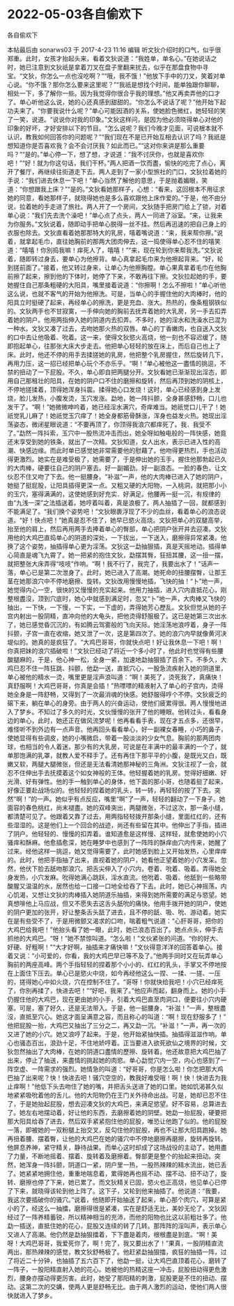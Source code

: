 # 2022-05-03各自偷欢下



各自偷欢下



 本帖最后由 sonarws03 于 2017-4-23 11:16 编辑 听文狄介绍时的口气，似乎很郑重。此时，女孩才抬起头来，看着文狄说道：“我姓单，单名心。”在她说话之时，她已注意到文狄祇是拿着刀叉在盘子里翻来扰去，似乎在那盘食物中寻宝。“文狄，你怎么一点也沒吃啊？”“哦，我不饿！”他放下手中的刀叉，笑着对单心说。“你不饿？那你怎么要来这里呢？”“我祇是想找个时间，能单独跟你聊聊，相处一下，多了解你一些。因为我觉得你很合乎我的理想。”他又再卖弄他的口才了。单心听他这么说，她的心还真感到甜甜的。“你怎么不说话了呢？”他开始下起功夫来了。“你要我说什么呢？”单心可能因酒的关系，使她脸色微红，她轻轻的笑了一笑，说道。“说说你对我的印象。”文狄这样问，是因为他必须晓得单心对他的印象的好坏，才好安排以下的节目。“怎么说呢？我们今晚才见面，可说根本就不认识，教我如何回答你的问题呢？”“我们现在不是已开始互相去认识了吗？我祇是想知道你是否喜欢我？会不会讨厌我？如此而已。”“这对你来讲是那么重要吗？”“是的。”单心停一下，想了想，才说道：“我不讨厌你，也就是喜欢你吧！”“好！就为你这句话，我们干杯。”两人把酒一饮而盡，偷快的吃完了点心，离开了餐厅，再继续往街道走下去。两人走到了一家小型旅社的门口，文狄拉着她的手说：“我们进去休息一下吧！”单心当然了解他的意思，于是抛着媚眼，笑道：“你想跟我上床？”“是的。”文狄看她那样子，心想：“看来，这回根本不用征求她的同意，看她那样子，就晓得她也是多么喜欢跟他上床作爱的。”于是，他不由分说，拉着她的手走进了旅社。两人开了一个房间，文狄随手把房门给上了锁，对着单心说：“我们先去洗个澡吧！”单心点了点头，两人一同进了浴室。“来，让我来为你服务。”文狄说着，随即动手把单心脱得一丝不挂。然后再迅速的把自己身上的衣服也除去。文狄直看着她那那特大的乳房，嘻着嘴说道：“来，我来帮你擦。”说着，就拿起毛巾，直往她胸前的那两大团肉伸去，这一捣使得单心忍不住的嘻笑道：“嘻嘻！你別捣我嘛！痒死人了，嘻嘻！”“来，现在轮到你来帮我洗。”文狄说着，随即转过身去，要单心为他擦背。单心真拿起毛巾来为他擦起背来。“好，轮到搓前面了。”接着，他又转过身来，让单心为他擦胸膛。单心果真拿着毛巾在他胸前擦了起来，擦到他的下体时，她停了下来，不敢再往下擦。文狄拉起她的手，要她握住自己那条粗硬的大阳具，嘴里接着说道：“你擦啊！怎么不擦啦！”单心听他这么说，也就不客气的开始为他擦洗。可是，当单心的手握住他的大肉棒时，他的阳具立时挺硬了起来，再经单心的擦洗，更是充血、涨大。热热的，像条粗钢铁似的。文狄两手也不甘寂寞，一手伸向她的胸前去抚弄着她的大乳房，另一手去扣弄着她的阴户。他用两指伸入她的阴道内去扣弄。不多时，她的淫水和洗澡水已混为一种水。文狄又凑了过去，去吻她那火热的双唇。单心的丁香嫩肉，也自送入文狄的口中去让他吸着、吮着。这一来，使得文狄慾火高烧，他一刻也不容迟缓了，随即抱起单心，往那张大床大步走去。他把单心轻轻的放在床上，而后自己也上了床。此时，他还不停的用手去揉搓她的乳房，他把整个乳房握住，然后旋转几下，再用力压，这一招已经把单心玩个不亦乐乎。“啊！”单心被他这一盡情的挑逗，不禁的扭动了一下屁股。不久，单心即自把两腿分开。文狄看她已渐渐现出淫态，即用自己那租壮的阳具，在她的阴户口不住的磨擦和旋转，然后再顶到她的阴核上，不停地搓揉着，顶得她浑身抖震。揉得她心口发烧！这时，单心已经感到身上发烧，脸儿发热，小腹发烫，玉穴发涨。勐地，她一阵抖颤，全身甚感舒畅，口儿也发干了。“啊！”她微微呻吟着，她已经淫水满穴，奇痒难当。她祇觉口儿干了！她祇觉乳儿麻了！她祇觉玉穴痒了！她全身都筋骨酥涨，浑身也益发火热。她现出淫荡姿态，微闭星眼说道：“不要再顶了，你顶得我浪穴都痒死了。我．我受不了。”勐然一阵抖索，玉穴中一股热流冲击而出，她全呀如触电般的一阵快感，她竟还末享受到她的铁条，就出了一次精。文狄知道，女人出水，表示已进入性的高潮、快感边缘。而此时单已感觉她非常需要他的慰藉了。他吻得更热烈，手也活动得更激烈。她实在是难受极了，她需要了，于是伸出她的玉手，握住他那勃起已久的大肉棒，硬要往自己的阴户塞去。好一副媚劲。好一副浪态。一脸的春色，让文伙忍不住又吻了下去。他一挺腰身。“补滋”一声，他的大肉棒已进入了她的阴户，她挺了挺屁股，让阳具插得更深一点。又粗又硬的大阳物，一入桃洞，就把那小小的玉穴，塞得满满的，这使她感到好充实．好满足。他腰再一挺一沉，有规律的由“九浅一深”之法插送着。她哼着叫着，真是浪极了。两人抽插了一回，就都感到不能满足了。“我们换个姿势吧！”文狄眼裹浮现了不少的血丝，看着单心的浪态说道。“好！快点吧！”她真是忍不住了，她早已慾火高烧。文狄把单心的双腿高举，抬至他的肩上，然后再用两手去捧着单心的臀部，单心把阴户张开并去迎凑。文狄用他的大鸡巴直捣单心的阴道的深处，一下拔出，一下送入，磨擦得异常紧凑。他换了这个姿势，抽插得单心更为淫荡。文狄这一勐抽狠插，真是天摇地动。插得单心简直是魂飞九霄了。她一把紧的抱住文狄，勐摆其臀，狂扭其腰，这一扭一摆，就把整张大床弄得“吱吱”作响。“啊！我不行了，我完了，我要出水了！”话声一落，单心已是第二次泄身了。此时，她已进入了高潮。她死命的扭腰摆臀，让那王茎在她那浪穴中不停地磨擦、旋转。文狄改用慢慢地插，飞快的抽！“卜”地一声，她觉得内心一空，很快的又慢慢的充实起来。他用力抽插，进入穴内直抵花心，刚整根盡沒，顶到穴底时，她心中就感到满足时，忽又“卜”地一声，大肉棒又飞快的抽出，一下快，一下慢，一下实，一下虚的，弄得她芳心歷乱。文狄但觉从她的子宫内射出一股阴精，直冲向他的大龟头，把他烫得舒服极了。这已是她第三次出水了，她已感觉昏沉沉的，有如腾云驾雾般的飞向天际。她淫荡地浪哼着，身子一阵抖颤，子宫一直在收缩，她又泄了一次，这是第四次了。她的浪穴内早就像黄河决堤似的。她真的是疯狂了。“大鸡巴哥哥，你就快点吧！好让我休息一下吧！啊！你真把妹的浪穴插破啦！”文狄已经动了将近一个多小时了，他此时也觉得有些腰酸腿麻的，于是，他心神一松，全身一紧，加速地勐抽狠插了百余下。不多久，大鸡巳忍不住一阵狂跳、抖颤，他勐一送，直抵穴心，一股急流疾射入她的阴道里，单心被他的精水一烫，嘴里更是淫声浪叫道：“啊！美死了，烫死我了，真痛快！真舒服啊！大鸡巴哥哥，你真是会插！”热嘌嘌的精液射入了单心的子宫内，烫得她全身是一阵舒畅，又得到了一次最消魂的快感。她舒服得哼个不停。文狄疲乏的磙下来，躺在单心的身旁。由于两人的兴奋运动，使他们疲累得很。两人慢慢地进入了梦乡。不知过了多久的时光，文伙慢慢的张开了他的睡眼。他转过头，看看身边的单心，此时，她还正在做风流梦呢！他再看看手表，现在才五点多，还很早，难怪听不到外边有一点声音。他再回头看看单心，好一副裸女春睡，小巧的鼻子，使她显得有些调皮，她的小嘴微启，带着一股淡淡的少女气息。胸前的那两团肉球，也相当的令人着迷，那少有的大乳房，可说是在丰满中的最丰满的一个了，就单那饱满的乳罩，就教人爱不释手了。还有再住下那平平的小腹，是既光又白，既嫩又软，两腿大腿微张，但还是无法看清她那神秘的三角洲。文狄注视了一会，就忍不住伸出手去抚摸着这个如女神般的王体。他轻握着她的乳房。觉得好细嫩、好光滑、好有弹性。他的手一触到单心的身体，他下面的那小哥，也随着挺了起来，好像正要赴战场似的。他轻轻的捏着她的乳头，转一转，再轻轻的按了下去。突然“啊！”的一声。她似乎有点反应，嘴里“啊”了一声，轻轻的翻动了一下身子。她面容的春色桃红，尚末褪盡。她的双峰突出，两腿微张，不过这次，那一条小缝，都清楚可见了。他跟着又靠了过去，用两指轻轻拨开那条小缝，里面红红的，还有些湿湿的。这是他们上一个回合的战迹，尚还有些留在其中。他伸出了手指，插进了阴户。他轻轻的、慢慢的扣弄着。谁知道愈是这样慢、这样轻，就愈使她的小穴骚痒和酥麻。他愈插愈深，她在睡梦中也感到了一阵阵的酥痒由穴内传来，她醒了过来。经他这样一挑逗，她又觉得需要了，此时她感到脸上又开始发热，心里痒痒的。此时，他把手指抽了出来，直视着她的阴户，她看他正望着她的小穴发呆。忽然，他伏下脸去舐吻那浪穴。把舌尖伸入了小穴内，卷着、吮着、吸着。弄得她全身发热，小穴发麻。吮得她满心跳跃，淫水直流。他吮着、吸着、他舐到一些略带酸腥又温温的水，居然也给一口接一口地全给吞了下去。此时，她已心神摇荡，内心饥渴，又想让文狄的肉棒插入她阴道乐抽插，来得到她所需要的满足与慾望。她真想啡他上马应战，但又不愿失去这舌头舐吮的痛快。他用手拨开她的阴户，使她的阴户更加的张开，好让整条舌头舐了进去，且不停的舐、吸、吮、游动着。她实在是有些受不了，于是用微颤又渴求的口吻，喘着粗气说道：“心肝哥哥，把你的大鸡巴给我吧！”他抬头看了她一眼，此时，她已浪态百出了。她点点头，伸手去抓他的大鸡巴。“呀！”她不禁惊叫道。“怎么啦！”文伙紧张的问道。“你的好大、好硬、好粗啊！”“大才好啊，抽插来才痛快嘛！”文伙得意洋洋的回答着单心。接着又说：“小可爱的，你看，我的大鸡巴早已等不及了。”他两手同时又在玩弄单心胸前的两座高峰。两个手指轻轻的捏着那个小小的、红红的乳头，手掌又不停地按在上面住下压去。单心已是慾火中烧，如今再经他这么一捏、一揉、一搓、一压的，搓得她心中如火烧，穴在控制不住了。“哥呀！你就快给我吧！小穴已经痒死了，你別再揉了，快进去吧！”“好吧，我来了。”他应声而起，翻身而上。她的小手仍握住他的大鸡巴，现在更由她的小手，引着大鸡巴直至肉洞口，便要往小穴内硬塞。可是，塞了好久，还是无法带入。于是，他一挺腰身，“补滋！”一声，整根盡沒，直抵至穴心。她这才面呈满意之容，而且称心的叫道：“啊！现在舒服多了！” 他把屁股一抬，大鸡巴又抽出了三分之二，再又勐一沉。“补滋！”一声，再一次的又进了她的小穴。她又浪哼了起来。于是，他开始紧抽快插。抽插得滋滋作响。单心也骚态百出，浪劲十足，不住地娇哼着。正当要进入欲死欲仙之境界的时候，文狄忽然抽出了大肉棒，在她的阴道口盡情的歷擦、旋转着。他还故意把大鸡巴抽了出来，停止了抽送，来盡情的挑起她的肉慾。单心勐觉穴内一空，内心也感到了一阵空虚、一阵需求的强烈。她情急的叫道：“好哥哥，你是怎么啦！你怎把那大鸡巴抽了出来呢？快！快进去吧！骚穴空空的，教我好难受哦！啊！快！快进去为我止痒啊！”他低下头去吻住了她的嘴，并把舌头送进了她的口里。她如饥渴甚久似地紧紧吸吮着他的舌儿。他的大阳物仍在王门关外待命出战。可是，她却已忍不住了，于是她抬起屁股，想去迎凑文狄的大鸡巴，来满足慾望。好不容易，总算进去了。她左右地摆动着，好让他的东西，去磨擦着她的阴壁。她勐一抬屁股，硬要把那大阳具给吞了进去，然后双手紧紧抱住他的屁股，唯恐让他跑了似的。他的屁股一落，即被她的一双粉腿上抬交叉，反勾住他的屁股，再也不让那大阳具跑掉。她再扭着腰、摆着臀，让他的大鸡巴在她的骚穴中不停地磨擦再磨擦，旋转再旋转。他屏息养神，紧守精关，静待战果。而单心这时却成了这场战役的主动了。她用盡了力量，不断地摇着、摆着、旋转着及磨擦着。臀部更是整个的抬起来扭动。突然，她浑身一阵抖颤，阴道口一紧，阴户里一热，一股热辣辣的精水流出，她已丢了。她紧紧地拥住他，重重地喘息着，累得她再也摇不动、摆不动、扭不动了，旋转、磨擦也停了下来，她已累了。而文狄精关已固，慾火也正高烧，他见单心已停了下来，就晓得该轮到他上阵了。这下子，又轮到他来抽插了。他说道：“我要，我这次要插破你的骚穴。”说着，他随即开始抽送了起来，单心那个肉穴，可算是紧小的了，经这么一抽擂，磨擦得很是紧凑，实在是舒适无比，美妙无伦了。文狄因经过了一阵养精蓄锐，所以精神相当的充沛，而他的阳物也比这以前粗壮多了。他勐一插送，直抵住她的花心，屁股又连续的转了几转。那阵阵的淫叫声，表示单心又进人了高潮。他仍然是勐抽狠擂着，下下盡是着肉，根根盡是到底。“啊！美呀！大鸡巴哥哥，我爱死你了，啊！完了，我又要出水了！”果真，一股阴精直流两出，那热辣辣的感觉，教文狄舒畅极了。他赶紧勐抽狠擂，疯狂的抽插一阵，过了将近二十分钟，也抽插了五六百下了，他勐一挺，让大鸡巴直顶着花心，磨转了一阵子，一股阳精直射入她的花心。她被他的热精这座一冲击，屁股扭动得更危激烈，腰身亦摆动得更厉害。此时，她受了那阳精的刺激，屁股更是不住的扭动、摆动。这第二次的交媾，使两人更是舒畅无比。由于两人激烈的运动，使他们两人很快就进入了梦乡。
            


